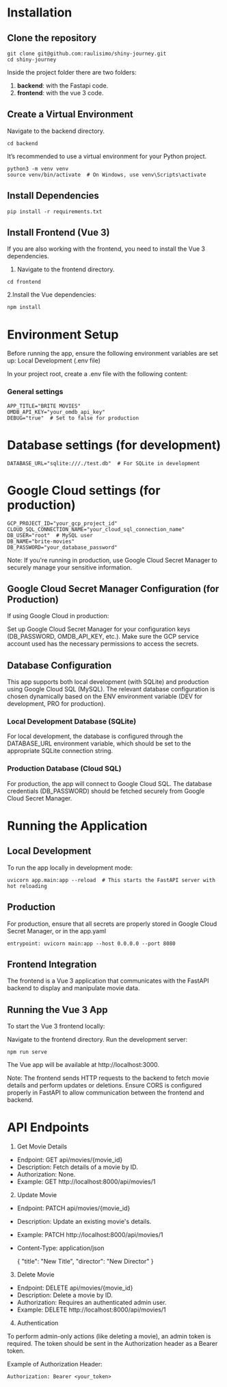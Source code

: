 # Installation
## Clone the repository

```
git clone git@github.com:raulisimo/shiny-journey.git
cd shiny-journey
```

Inside the project folder there are two folders:
1. **backend**: with the Fastapi code.
2. **frontend**: with the vue 3 code.

## Create a Virtual Environment

Navigate to the backend directory.

    cd backend

It’s recommended to use a virtual environment for your Python project.

```
python3 -m venv venv
source venv/bin/activate  # On Windows, use venv\Scripts\activate
````

## Install Dependencies

```
pip install -r requirements.txt
```

## Install Frontend (Vue 3)

If you are also working with the frontend, you need to install the Vue 3 dependencies.

1. Navigate to the frontend directory.

```
cd frontend
```

2.Install the Vue dependencies:
```
npm install
```

# Environment Setup

Before running the app, ensure the following environment variables are set up:
Local Development (.env file)

In your project root, create a .env file with the following content:

### General settings
    APP_TITLE="BRITE MOVIES"
    OMDB_API_KEY="your_omdb_api_key"
    DEBUG="true"  # Set to false for production

# Database settings (for development)
    DATABASE_URL="sqlite:///./test.db"  # For SQLite in development

# Google Cloud settings (for production)
    GCP_PROJECT_ID="your_gcp_project_id"
    CLOUD_SQL_CONNECTION_NAME="your_cloud_sql_connection_name"
    DB_USER="root"  # MySQL user
    DB_NAME="brite-movies"
    DB_PASSWORD="your_database_password"

Note: If you're running in production, use Google Cloud Secret Manager to securely manage your sensitive information.

## Google Cloud Secret Manager Configuration (for Production)

If using Google Cloud in production:

Set up Google Cloud Secret Manager for your configuration keys (DB_PASSWORD, OMDB_API_KEY, etc.).
Make sure the GCP service account used has the necessary permissions to access the secrets.

## Database Configuration

This app supports both local development (with SQLite) and production using Google Cloud SQL (MySQL). The relevant database configuration is chosen dynamically based on the ENV environment variable (DEV for development, PRO for production).

### Local Development Database (SQLite)

For local development, the database is configured through the DATABASE_URL environment variable, which should be set to the appropriate SQLite connection string.

### Production Database (Cloud SQL)

For production, the app will connect to Google Cloud SQL. The database credentials (DB_PASSWORD) should be fetched securely from Google Cloud Secret Manager.

# Running the Application

## Local Development

To run the app locally in development mode:

    uvicorn app.main:app --reload  # This starts the FastAPI server with hot reloading


## Production

For production, ensure that all secrets are properly stored in Google Cloud Secret Manager, or in the app.yaml
    
    entrypoint: uvicorn main:app --host 0.0.0.0 --port 8080

## Frontend Integration

The frontend is a Vue 3 application that communicates with the FastAPI backend to display and manipulate movie data.

## Running the Vue 3 App

To start the Vue 3 frontend locally:

Navigate to the frontend directory.
Run the development server:

    npm run serve

The Vue app will be available at http://localhost:3000.

Note: The frontend sends HTTP requests to the backend to fetch movie details and perform updates or deletions. Ensure CORS is configured properly in FastAPI to allow communication between the frontend and backend.

# API Endpoints
1. Get Movie Details

- Endpoint: GET api/movies/{movie_id}
- Description: Fetch details of a movie by ID.
- Authorization: None.
- Example: GET http://localhost:8000/api/movies/1

2. Update Movie

- Endpoint: PATCH api/movies/{movie_id}
- Description: Update an existing movie's details.
- Example: PATCH http://localhost:8000/api/movies/1
- Content-Type: application/json

    {
      "title": "New Title",
      "director": "New Director"
    }

3. Delete Movie

- Endpoint: DELETE api/movies/{movie_id} 
- Description: Delete a movie by ID.
- Authorization: Requires an authenticated admin user.
- Example: DELETE http://localhost:8000/api/movies/1

4. Authentication

To perform admin-only actions (like deleting a movie), an admin token is required. The token should be sent in the Authorization header as a Bearer token.

Example of Authorization Header:

    Authorization: Bearer <your_token>